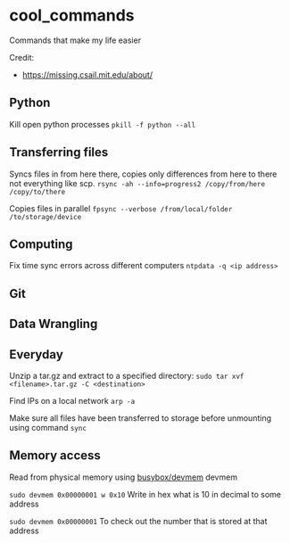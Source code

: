# cool_commands
Commands that make my life easier

Credit: 
* https://missing.csail.mit.edu/about/

## Python
Kill open python processes
```pkill -f python --all```

## Transferring files
Syncs files in from here there, copies only differences from here to there not everything like scp.
```rsync -ah --info=progress2 /copy/from/here /copy/to/there```

Copies files in parallel 
```fpsync --verbose /from/local/folder /to/storage/device```

## Computing
Fix time sync errors across different computers ```ntpdata -q <ip address>```

## Git

## Data Wrangling

## Everyday
Unzip a tar.gz and extract to a specified directory: ```sudo tar xvf <filename>.tar.gz -C <destination>```

Find IPs on a local network ```arp -a```

Make sure all files have been transferred to storage before unmounting using command ```sync```

## Memory access

Read from physical memory using [busybox/devmem](https://github.com/brgl/busybox/blob/master/miscutils/devmem.c) devmem 

```sudo devmem 0x00000001 w 0x10``` Write in hex what is 10 in decimal to some address


```sudo devmem 0x00000001``` To check out the number that is stored at that address
